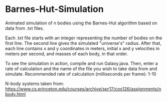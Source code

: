 # Barnes-Hut-Simulation

Animated simulation of n bodies using the Barnes-Hut algorithm based on data from .txt files.

Each .txt file starts with an integer representing the number of bodies on the first line.
The second line gives the simulated "universe's" radius.
After that, each line contains x and y coordinates in meters, initial x and y velocities
in meters per second, and masses of each body, in that order.

To see the simulation in action, compile and run Galaxy.java. Then, enter a rate of calculation and the name of the file you wish to take data from and simulate.
Recommended rate of calculation (milliseconds per frame): 1-10

N-body systems taken from:
https://www.cs.princeton.edu/courses/archive/spr17/cos126/assignments/nbody.html
